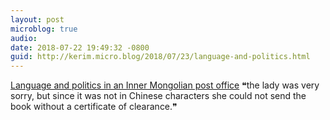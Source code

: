 ```yaml
---
layout: post
microblog: true
audio: 
date: 2018-07-22 19:49:32 -0800
guid: http://kerim.micro.blog/2018/07/23/language-and-politics.html
---
```

[Language and politics in an Inner Mongolian post office](http://languagelog.ldc.upenn.edu/nll/?p=39299) ❝the lady was very sorry, but since it was not in Chinese characters she could not send the book without a certificate of clearance.❞ 
